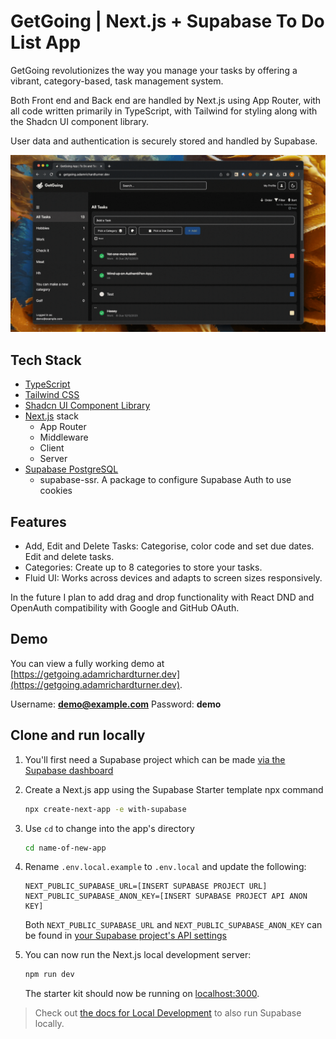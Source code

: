 # GetGoing | Next.js + Supabase To Do List App

GetGoing revolutionizes the way you manage your tasks by offering a vibrant, category-based, task management system.

Both Front end and Back end are handled by Next.js using App Router, with all code written primarily in TypeScript, with Tailwind for styling along with the Shadcn UI component library.

User data and authentication is securely stored and handled by Supabase.

![](preview.gif)

## Tech Stack

- [TypeScript](https://www.typescriptlang.org/)
- [Tailwind CSS](https://tailwindcss.com)
- [Shadcn UI Component Library](https://ui.shadcn.com/)
- [Next.js](https://nextjs.org) stack
  - App Router
  - Middleware
  - Client
  - Server
- [Supabase PostgreSQL](https://supabase.com/)
  - supabase-ssr. A package to configure Supabase Auth to use cookies

## Features

- Add, Edit and Delete Tasks: Categorise, color code and set due dates. Edit and delete tasks.
- Categories: Create up to 8 categories to store your tasks.
- Fluid UI: Works across devices and adapts to screen sizes responsively.

In the future I plan to add drag and drop functionality with React DND and OpenAuth compatibility with Google and GitHub OAuth.

## Demo

You can view a fully working demo at [https://getgoing.adamrichardturner.dev](https://getgoing.adamrichardturner.dev).

Username: **demo@example.com**
Password: **demo**

## Clone and run locally

1. You'll first need a Supabase project which can be made [via the Supabase dashboard](https://database.new)

2. Create a Next.js app using the Supabase Starter template npx command

   ```bash
   npx create-next-app -e with-supabase
   ```

3. Use `cd` to change into the app's directory

   ```bash
   cd name-of-new-app
   ```

4. Rename `.env.local.example` to `.env.local` and update the following:

   ```
   NEXT_PUBLIC_SUPABASE_URL=[INSERT SUPABASE PROJECT URL]
   NEXT_PUBLIC_SUPABASE_ANON_KEY=[INSERT SUPABASE PROJECT API ANON KEY]
   ```

   Both `NEXT_PUBLIC_SUPABASE_URL` and `NEXT_PUBLIC_SUPABASE_ANON_KEY` can be found in [your Supabase project's API settings](https://app.supabase.com/project/_/settings/api)

5. You can now run the Next.js local development server:

   ```bash
   npm run dev
   ```

   The starter kit should now be running on [localhost:3000](http://localhost:3000/).

> Check out [the docs for Local Development](https://supabase.com/docs/guides/getting-started/local-development) to also run Supabase locally.
